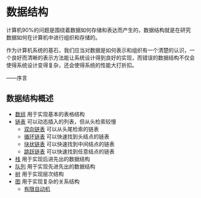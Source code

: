 数据结构
==================

计算机90%的问题是围绕着数据如何存储和表达而产生的，数据结构就是在研究数据如何在计算机中进行组织和存储的。

作为计算机系统的基石，我们应当对数据是如何表示和组织有一个清楚的认识，一个良好而清晰的表示方法能让系统设计得到良好的实现，而错误的数据结构不仅会使得系统设计变得复杂，还会使得系统的性能大打折扣。

——序言


## 数据结构概述

- [数组](./数组.md) 用于实现基本的表格结构
- [链表](./链表.md) 可以动态插入的列表，但从头检索较慢
  - [双向链表](./双向链表.md) 可以从头尾检索的链表
  - [循环链表](./循环链表.md) 可以快速找到头结点的链表
  - [块状链表](./块状链表.md) 可以快速找到中间结点的链表
  - [跳跃链表](./跳跃链表.md) 可以快速找到任意结点的链表
- [栈](./栈.md) 用于实现后进先出的数据结构
- [队列](./队列.md) 用于实现先进先出的数据结构
- [树](./树.md) 用于实现层次结构
- [图](./图.md) 用于实现复杂的关系结构
    - [有限自动机](./自动机.md)


